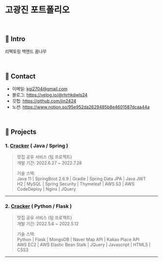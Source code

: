 # 고광진 포트폴리오

</br>

## :pushpin: Intro
리펙토링 백엔드 꿈나무

</br>

## :pushpin: Contact
- 이메일: kgj2704@gmail.com
- 블로그: https://velog.io/@rhrhkdwls24
- 깃헙: https://github.com/jin2424
- 노션: https://www.notion.so/95e952da2629485b8e4601587dcaa44a

</br>

## :pushpin: Projects
### 1. [Cracker](https://github.com/team-economy/cracker-spring) ( Java / Spring )
>맛집 공유 서비스 (팀 프로젝트)  
>개발 기간: 2022.6.27 ~ 2022.7.28 
>  
>기술 스택:  
>Java 11 | SpringBoot 2.6.9 | Gradle | Spring Data JPA | Java JWT  
>H2 | MySQL | Spring Security | Thymeleaf | AWS S3 | AWS CodeDeploy | Nginx | JQuery
---
### 2. [Cracker](https://github.com/team-economy/cracker) ( Python / Flask )
>맛집 공유 서비스 (팀 프로젝트)  
>개발 기간: 2022.5.6 ~ 2022.5.12 
>  
>기술 스택:  
>Python | Flask | MongoDB | Naver Map API | Kakao Place API   
>AWS EC2 | AWS Elastic Bean Stalk | JQuery | Javascript | HTML5 | CSS3
---
